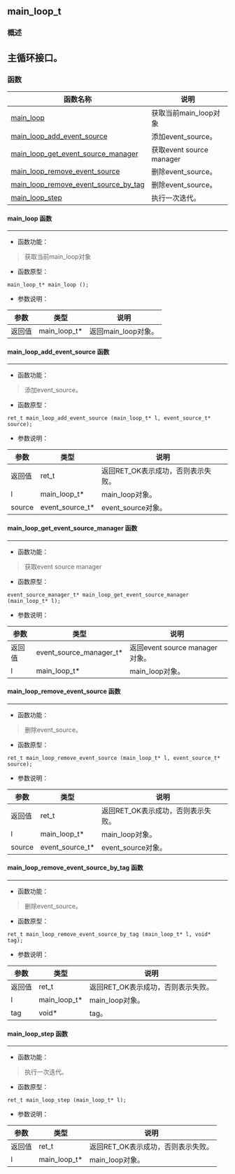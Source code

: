 ## main\_loop\_t
### 概述
主循环接口。
----------------------------------
### 函数
<p id="main_loop_t_methods">

| 函数名称 | 说明 | 
| -------- | ------------ | 
| <a href="#main_loop_t_main_loop">main\_loop</a> | 获取当前main_loop对象 |
| <a href="#main_loop_t_main_loop_add_event_source">main\_loop\_add\_event\_source</a> | 添加event_source。 |
| <a href="#main_loop_t_main_loop_get_event_source_manager">main\_loop\_get\_event\_source\_manager</a> | 获取event source manager |
| <a href="#main_loop_t_main_loop_remove_event_source">main\_loop\_remove\_event\_source</a> | 删除event_source。 |
| <a href="#main_loop_t_main_loop_remove_event_source_by_tag">main\_loop\_remove\_event\_source\_by\_tag</a> | 删除event_source。 |
| <a href="#main_loop_t_main_loop_step">main\_loop\_step</a> | 执行一次迭代。 |
#### main\_loop 函数
-----------------------

* 函数功能：

> <p id="main_loop_t_main_loop">获取当前main_loop对象

* 函数原型：

```
main_loop_t* main_loop ();
```

* 参数说明：

| 参数 | 类型 | 说明 |
| -------- | ----- | --------- |
| 返回值 | main\_loop\_t* | 返回main\_loop对象。 |
#### main\_loop\_add\_event\_source 函数
-----------------------

* 函数功能：

> <p id="main_loop_t_main_loop_add_event_source">添加event_source。

* 函数原型：

```
ret_t main_loop_add_event_source (main_loop_t* l, event_source_t* source);
```

* 参数说明：

| 参数 | 类型 | 说明 |
| -------- | ----- | --------- |
| 返回值 | ret\_t | 返回RET\_OK表示成功，否则表示失败。 |
| l | main\_loop\_t* | main\_loop对象。 |
| source | event\_source\_t* | event\_source对象。 |
#### main\_loop\_get\_event\_source\_manager 函数
-----------------------

* 函数功能：

> <p id="main_loop_t_main_loop_get_event_source_manager">获取event source manager

* 函数原型：

```
event_source_manager_t* main_loop_get_event_source_manager (main_loop_t* l);
```

* 参数说明：

| 参数 | 类型 | 说明 |
| -------- | ----- | --------- |
| 返回值 | event\_source\_manager\_t* | 返回event source manager对象。 |
| l | main\_loop\_t* | main\_loop对象。 |
#### main\_loop\_remove\_event\_source 函数
-----------------------

* 函数功能：

> <p id="main_loop_t_main_loop_remove_event_source">删除event_source。

* 函数原型：

```
ret_t main_loop_remove_event_source (main_loop_t* l, event_source_t* source);
```

* 参数说明：

| 参数 | 类型 | 说明 |
| -------- | ----- | --------- |
| 返回值 | ret\_t | 返回RET\_OK表示成功，否则表示失败。 |
| l | main\_loop\_t* | main\_loop对象。 |
| source | event\_source\_t* | event\_source对象。 |
#### main\_loop\_remove\_event\_source\_by\_tag 函数
-----------------------

* 函数功能：

> <p id="main_loop_t_main_loop_remove_event_source_by_tag">删除event_source。

* 函数原型：

```
ret_t main_loop_remove_event_source_by_tag (main_loop_t* l, void* tag);
```

* 参数说明：

| 参数 | 类型 | 说明 |
| -------- | ----- | --------- |
| 返回值 | ret\_t | 返回RET\_OK表示成功，否则表示失败。 |
| l | main\_loop\_t* | main\_loop对象。 |
| tag | void* | tag。 |
#### main\_loop\_step 函数
-----------------------

* 函数功能：

> <p id="main_loop_t_main_loop_step">执行一次迭代。

* 函数原型：

```
ret_t main_loop_step (main_loop_t* l);
```

* 参数说明：

| 参数 | 类型 | 说明 |
| -------- | ----- | --------- |
| 返回值 | ret\_t | 返回RET\_OK表示成功，否则表示失败。 |
| l | main\_loop\_t* | main\_loop对象。 |
